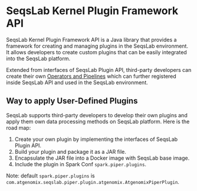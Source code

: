 # SeqsLab Kernel Plugin Framework API

SeqsLab Kernel Plugin Framework API is a Java library that provides a framework for creating and managing plugins in the SeqsLab environment. It allows developers to create custom plugins that can be easily integrated into the SeqsLab platform.

Extended from interfaces of SeqsLab Plugin API, third-party developers can create their own [Operators and Pipelines](https://docs.atgenomix.com/concepts/operator-pipelines.html) which can further registered inside SeqsLab API and used in the SeqsLab environment.

## Way to apply User-Defined Plugins
SeqsLab supports third-party developers to develop their own plugins and apply them own data processing methods on SeqsLab platform. Here is the road map:

1. Create your own plugin by implementing the interfaces of SeqsLab Plugin API.
2. Build your plugin and package it as a JAR file.
3. Encapsulate the JAR file into a Docker image with SeqsLab base image.
4. Include the plugin in Spark Conf `spark.piper.plugins`.

Note: default `spark.piper.plugins` is `com.atgenomix.seqslab.piper.plugin.atgenomix.AtgenomixPiperPlugin`.